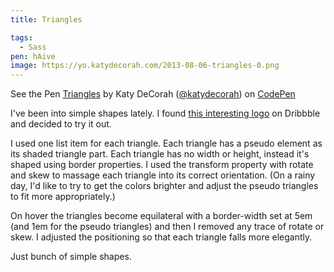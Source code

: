 ```yaml
---
title: Triangles

tags:
  - Sass
pen: hAive
image: https://yo.katydecorah.com/2013-08-06-triangles-0.png
---
```


<p data-height="300" data-theme-id="97" data-slug-hash="hAive" data-user="katydecorah" data-default-tab="result" class='codepen'>See the Pen <a href='http://codepen.io/katydecorah/pen/hAive'>Triangles</a> by Katy DeCorah (<a href='http://codepen.io/katydecorah'>@katydecorah</a>) on <a href='http://codepen.io'>CodePen</a></p>

I've been into simple shapes lately. I found [this interesting logo](http://dribbble.com/shots/1183733-Posh-wordpress-theme-logo-design) on Dribbble and decided to try it out.

I used one list item for each triangle. Each triangle has a pseudo element as its shaded triangle part. Each triangle has no width or height, instead it's shaped using border properties. I used the transform property with rotate and skew to massage each triangle into its correct orientation. (On a rainy day, I'd like to try to get the colors brighter and adjust the pseudo triangles to fit more appropriately.)

On hover the triangles become equilateral with a border-width set at 5em (and 1em for the pseudo triangles) and then I removed any trace of rotate or skew. I adjusted the positioning so that each triangle falls more elegantly.

Just bunch of simple shapes.

